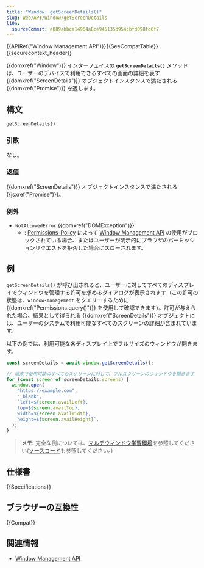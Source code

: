 ```yaml
---
title: "Window: getScreenDetails()"
slug: Web/API/Window/getScreenDetails
l10n:
  sourceCommit: e089abbca14964a8ce945135d954cbfd098fd6f7
---
```


{{APIRef("Window Management API")}}{{SeeCompatTable}}{{securecontext_header}}

{{domxref("Window")}} インターフェイスの **`getScreenDetails()`** メソッドは、ユーザーのデバイスで利用できるすべての画面の詳細を表す {{domxref("ScreenDetails")}} オブジェクトインスタンスで満たされる {{domxref("Promise")}} を返します。
## 構文

```js-nolint
getScreenDetails()
```

### 引数

なし。

### 返値

{{domxref("ScreenDetails")}} オブジェクトインスタンスで満たされる {{jsxref("Promise")}}。

### 例外

- `NotAllowedError` {{domxref("DOMException")}}
  - : [Permissions-Policy](/ja/docs/Web/HTTP/Permissions_Policy) によって [Window Management API](/ja/docs/Web/API/Window_Management_API) の使用がブロックされている場合、またはユーザーが明示的にブラウザのパーミッションリクエストを拒否した場合にスローされます。

## 例

`getScreenDetails()` が呼び出されると、ユーザーに対してすべてのディスプレイでウィンドウを管理する許可を求めるダイアログが表示されます（この許可の状態は、`window-management` をクエリーするために {{domxref("Permissions.query()")}} を使用して確認できます）。許可が与えられた場合、結果として得られる {{domxref("ScreenDetails")}} オブジェクトには、ユーザーのシステムで利用可能なすべてのスクリーンの詳細が含まれています。

以下の例では、利用可能な各ディスプレイ上でフルサイズのウィンドウが開きます。

```js
const screenDetails = await window.getScreenDetails();

// 端末で使用可能のすべてのスクリーンに対して、フルスクリーンのウィンドウを開きます
for (const screen of screenDetails.screens) {
  window.open(
    "https://example.com",
    "_blank",
    `left=${screen.availLeft},
    top=${screen.availTop},
    width=${screen.availWidth},
    height=${screen.availHeight}`,
  );
}
```

> **メモ:** 完全な例については、[マルチウィンドウ学習環境](https://mdn.github.io/dom-examples/window-management-api/)を参照してください([ソースコード](https://github.com/mdn/dom-examples/tree/main/window-management-api)も参照してください。)

## 仕様書

{{Specifications}}

## ブラウザーの互換性

{{Compat}}

## 関連情報

- [Window Management API](/ja/docs/Web/API/Window_Management_API)